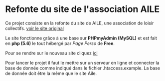 # Refonte du site de l'association AILE

Ce projet consiste en la refonte du site de AILE, une association de loisir collectifs. [voir le site original](https://aile31.fr/index.php#openModal)

Le site fonctionne grâce à une base sur **PHPmyAdmin (MySQL)** et est fait en **php (5.6)** le tout hébergé par _Page Perso_ de **Free**.

Pour se rendre sur le nouveau site cliquez [ici](http://dam31270.free.fr/index.php?page=accueil)

Pour lancer le projet il faut le mettre sur un serveur en ligne et connecter la base de donnée comme indiqué dans le fichier .htaccess.example. La base de donnée doit être la même que le site Aile.
